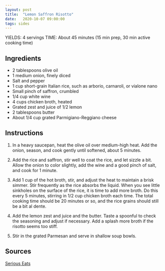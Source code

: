 ```yaml
---
layout: post
title:  "Lemon Saffron Risotto"
date:   2020-10-07 09:00:00
tags: sides
---
```


YIELDS: 4 servings
TIME: About 45 minutes (15 min prep, 30 min active cooking time)


Ingredients
-----------
- 2 tablespoons olive oil
- 1 medium onion, finely diced
- Salt and pepper
- 1 cup short-grain Italian rice, such as arborio, carnaroli, or vialone nano
- Small pinch of saffron, crumbled
- 1/4 cup white wine
- 4 cups chicken broth, heated
- Grated zest and juice of 1/2 lemon
- 2 tablespoons butter
- About 1/4 cup grated Parmigiano-Reggiano cheese


Instructions
------------
1. In a heavy saucepan, heat the olive oil over medium-high heat. Add the
   onion, season, and cook gently until softened, about 5 minutes.

2. Add the rice and saffron, stir well to coat the rice, and let sizzle a bit.
   Allow the onion to color slightly, add the wine and a good pinch of salt,
   and cook for 1 minute.

3. Add 1 cup of the hot broth, stir, and adjust the heat to maintain a brisk
   simmer. Stir frequently as the rice absorbs the liquid. When you see little
   sinkholes on the surface of the rice, it is time to add more broth. Do this
   every 5 minutes, stirring in 1/2 cup chicken broth each time. The total
   cooking time should be 20 minutes or so, and the rice grains should still be
   a bit al dente.

4. Add the lemon zest and juice and the butter. Taste a spoonful to check the
   seasoning and adjust if necessary. Add a splash more broth if the risotto
   seems too stiff.

5. Stir in the grated Parmesan and serve in shallow soup bowls.

Sources
------
[Serious Eats](https://www.seriouseats.com/recipes/2014/01/saffron-and-lemon-risotto-from-one-good-dish.html)

